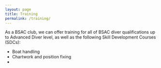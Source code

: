 ```yaml
---
layout: page
title: Training
permalink: /training/
---
```

As a BSAC club, we can offer training for all of BSAC diver qualifications 
up to Advanced Diver level, as well as the following Skill Development Courses (SDCs):

* Boat handling
* Chartwork and position fixing
* 
